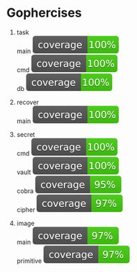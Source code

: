 # Gophercises
1. task<br>
  main ![alt coverage](https://github.com/Gaurav-Gavankar/Gophercises/blob/master/gophercise7/task/coverage.svg)<br>
  cmd ![alt coverage](https://github.com/Gaurav-Gavankar/Gophercises/blob/master/gophercise7/task/cmd/coverage.svg)<br>
  db ![alt coverage](https://github.com/Gaurav-Gavankar/Gophercises/blob/master/gophercise7/task/db/coverage.svg)<br>
  
2. recover<br>
  main ![alt coverage](https://github.com/Gaurav-Gavankar/Gophercises/blob/master/gophercise15/recover_chroma/coverage.svg)<br>
  
3. secret<br>
  cmd ![alt coverage](https://github.com/Gaurav-Gavankar/Gophercises/blob/master/gophercise17/secret_api_cli/cmd/coverage.svg)<br>
  vault ![alt coverage](https://github.com/Gaurav-Gavankar/Gophercises/blob/master/gophercise17/secret_api_cli/coverage.svg)<br>
  cobra  ![alt coverage](https://github.com/Gaurav-Gavankar/Gophercises/blob/master/gophercise17/secret_api_cli/cmd/cobra/coverage.svg)<br>
  cipher  ![alt coverage](https://github.com/Gaurav-Gavankar/Gophercises/blob/master/gophercise17/secret_api_cli/cipher/coverage.svg)<br>
  
4. image<br>
  main ![alt coverage](https://github.com/Gaurav-Gavankar/Gophercises/blob/master/gophercise18/imageTransform/coverage.svg)<br>
  primitive ![alt coverage](https://github.com/Gaurav-Gavankar/Gophercises/blob/master/gophercise18/imageTransform/primitive/coverage.svg)<br>
